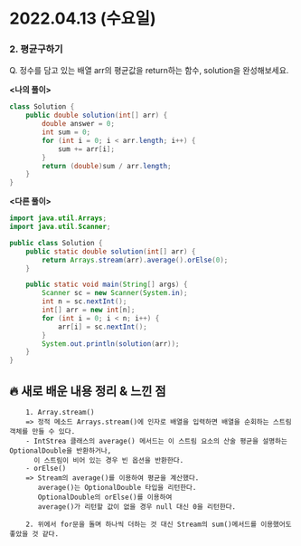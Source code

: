 # 2022.04.13 (수요일)
### **2. 평균구하기**

Q. 정수를 담고 있는 배열 arr의 평균값을 return하는 함수, solution을 완성해보세요.   


**<나의 풀이>**
```java
class Solution {
    public double solution(int[] arr) {
        double answer = 0;
        int sum = 0;        
        for (int i = 0; i < arr.length; i++) {
            sum += arr[i];
        }
        return (double)sum / arr.length;
    }
}
```

**<다른 풀이>**
```java
import java.util.Arrays;
import java.util.Scanner;

public class Solution {
    public static double solution(int[] arr) {
        return Arrays.stream(arr).average().orElse(0);
    }

    public static void main(String[] args) {
        Scanner sc = new Scanner(System.in);
        int n = sc.nextInt();
        int[] arr = new int[n];
        for (int i = 0; i < n; i++) {
            arr[i] = sc.nextInt();
        }
        System.out.println(solution(arr));
    }
}

```
##  **🔥 새로 배운 내용 정리 & 느낀 점**
        
        1. Array.stream()
        => 정적 메소드 Arrays.stream()에 인자로 배열을 입력하면 배열을 순회하는 스트림 객체를 만들 수 있다.
        - IntStrea 클래스의 average() 메서드는 이 스트림 요소의 산술 평균을 설명하는 OptionalDouble을 반환하거나,
          이 스트림이 비어 있는 경우 빈 옵션을 반환한다.
        - orElse() 
        => Stream의 average()를 이용하여 평균을 계산했다.
           average()는 OptionalDouble 타입을 리턴한다.
           OptionalDouble의 orElse()를 이용하여 
           average()가 리턴할 값이 없을 경우 null 대신 0을 리턴한다.
        
        2. 위에서 for문을 돌며 하나씩 더하는 것 대신 Stream의 sum()메서드를 이용했어도 좋았을 것 같다.